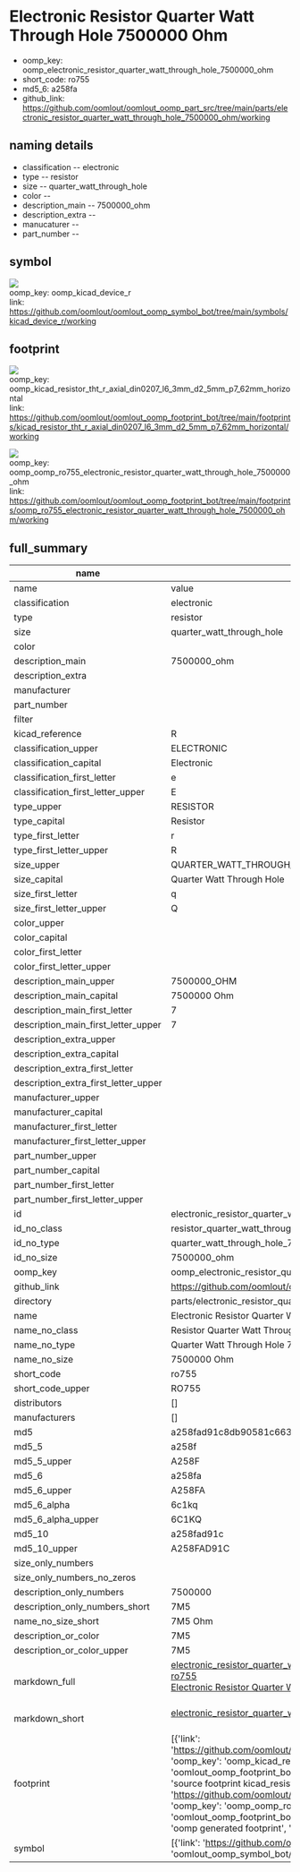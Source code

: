 # Electronic Resistor Quarter Watt Through Hole 7500000 Ohm

  
* oomp_key: oomp_electronic_resistor_quarter_watt_through_hole_7500000_ohm 
* short_code: ro755
* md5_6: a258fa  
* github_link: https://github.com/oomlout/oomlout_oomp_part_src/tree/main/parts/electronic_resistor_quarter_watt_through_hole_7500000_ohm/working  
## naming details
* classification -- electronic
* type -- resistor
* size -- quarter_watt_through_hole
* color -- 
* description_main -- 7500000_ohm
* description_extra -- 
* manucaturer -- 
* part_number -- 



## symbol

![](symbol/{index}/working/working_600.png)  
oomp_key: oomp_kicad_device_r  
link: https://github.com/oomlout/oomlout_oomp_symbol_bot/tree/main/symbols/kicad_device_r/working  

## footprint

![](footprint/{index}/working/working_600.png)  
oomp_key: oomp_kicad_resistor_tht_r_axial_din0207_l6_3mm_d2_5mm_p7_62mm_horizontal  
link: https://github.com/oomlout/oomlout_oomp_footprint_bot/tree/main/footprints/kicad_resistor_tht_r_axial_din0207_l6_3mm_d2_5mm_p7_62mm_horizontal/working  

![](footprint/{index}/working/working_600.png)  
oomp_key: oomp_oomp_ro755_electronic_resistor_quarter_watt_through_hole_7500000_ohm  
link: https://github.com/oomlout/oomlout_oomp_footprint_bot/tree/main/footprints/oomp_ro755_electronic_resistor_quarter_watt_through_hole_7500000_ohm/working  

## full_summary
| name | value | 
| --- | --- | 
| name | value | 
| classification | electronic | 
| type | resistor | 
| size | quarter_watt_through_hole | 
| color |  | 
| description_main | 7500000_ohm | 
| description_extra |  | 
| manufacturer |  | 
| part_number |  | 
| filter |  | 
| kicad_reference | R | 
| classification_upper | ELECTRONIC | 
| classification_capital | Electronic | 
| classification_first_letter | e | 
| classification_first_letter_upper | E | 
| type_upper | RESISTOR | 
| type_capital | Resistor | 
| type_first_letter | r | 
| type_first_letter_upper | R | 
| size_upper | QUARTER_WATT_THROUGH_HOLE | 
| size_capital | Quarter Watt Through Hole | 
| size_first_letter | q | 
| size_first_letter_upper | Q | 
| color_upper |  | 
| color_capital |  | 
| color_first_letter |  | 
| color_first_letter_upper |  | 
| description_main_upper | 7500000_OHM | 
| description_main_capital | 7500000 Ohm | 
| description_main_first_letter | 7 | 
| description_main_first_letter_upper | 7 | 
| description_extra_upper |  | 
| description_extra_capital |  | 
| description_extra_first_letter |  | 
| description_extra_first_letter_upper |  | 
| manufacturer_upper |  | 
| manufacturer_capital |  | 
| manufacturer_first_letter |  | 
| manufacturer_first_letter_upper |  | 
| part_number_upper |  | 
| part_number_capital |  | 
| part_number_first_letter |  | 
| part_number_first_letter_upper |  | 
| id | electronic_resistor_quarter_watt_through_hole_7500000_ohm | 
| id_no_class | resistor_quarter_watt_through_hole_7500000_ohm | 
| id_no_type | quarter_watt_through_hole_7500000_ohm | 
| id_no_size | 7500000_ohm | 
| oomp_key | oomp_electronic_resistor_quarter_watt_through_hole_7500000_ohm | 
| github_link | https://github.com/oomlout/oomlout_oomp_part_src/tree/main/parts/electronic_resistor_quarter_watt_through_hole_7500000_ohm/working | 
| directory | parts/electronic_resistor_quarter_watt_through_hole_7500000_ohm | 
| name | Electronic Resistor Quarter Watt Through Hole 7500000 Ohm | 
| name_no_class | Resistor Quarter Watt Through Hole 7500000 Ohm | 
| name_no_type | Quarter Watt Through Hole 7500000 Ohm | 
| name_no_size | 7500000 Ohm | 
| short_code | ro755 | 
| short_code_upper | RO755 | 
| distributors | [] | 
| manufacturers | [] | 
| md5 | a258fad91c8db90581c6638502cb2f42 | 
| md5_5 | a258f | 
| md5_5_upper | A258F | 
| md5_6 | a258fa | 
| md5_6_upper | A258FA | 
| md5_6_alpha | 6c1kq | 
| md5_6_alpha_upper | 6C1KQ | 
| md5_10 | a258fad91c | 
| md5_10_upper | A258FAD91C | 
| size_only_numbers |  | 
| size_only_numbers_no_zeros |  | 
| description_only_numbers | 7500000 | 
| description_only_numbers_short | 7M5 | 
| name_no_size_short | 7M5 Ohm | 
| description_or_color | 7M5 | 
| description_or_color_upper | 7M5 | 
| markdown_full | [electronic_resistor_quarter_watt_through_hole_7500000_ohm](https://github.com/oomlout/oomlout_oomp_part_src/tree/main/parts/electronic_resistor_quarter_watt_through_hole_7500000_ohm/working)<br>[ro755](https://github.com/oomlout/oomlout_oomp_part_src/tree/main/parts/electronic_resistor_quarter_watt_through_hole_7500000_ohm/working)<br>[Electronic Resistor Quarter Watt Through Hole 7500000 Ohm](https://github.com/oomlout/oomlout_oomp_part_src/tree/main/parts/electronic_resistor_quarter_watt_through_hole_7500000_ohm/working)<br><br> | 
| markdown_short | [electronic_resistor_quarter_watt_through_hole_7500000_ohm](https://github.com/oomlout/oomlout_oomp_part_src/tree/main/parts/electronic_resistor_quarter_watt_through_hole_7500000_ohm/working)<br><br> | 
| footprint | [{'link': 'https://github.com/oomlout/oomlout_oomp_footprint_bot/tree/main/foootprntss/kicad_resistor_tht_r_axial_din0207_l6_3mm_d2_5mm_p7_62mm_horizontal', 'oomp_key': 'oomp_kicad_resistor_tht_r_axial_din0207_l6_3mm_d2_5mm_p7_62mm_horizontal', 'directory': 'oomlout_oomp_footprint_bot/footprints/kicad_resistor_tht_r_axial_din0207_l6_3mm_d2_5mm_p7_62mm_horizontal//working/working.kicad_mod', 'note': 'source footprint kicad_resistor_tht_r_axial_din0207_l6_3mm_d2_5mm_p7_62mm_horizontal', 'index': 0}, {'link': 'https://github.com/oomlout/oomlout_oomp_footprint_bot/tree/main/foootprntss/oomp_ro755_electronic_resistor_quarter_watt_through_hole_7500000_ohm', 'oomp_key': 'oomp_oomp_ro755_electronic_resistor_quarter_watt_through_hole_7500000_ohm', 'directory': 'oomlout_oomp_footprint_bot/footprints/oomp_ro755_electronic_resistor_quarter_watt_through_hole_7500000_ohm//working/working.kicad_mod', 'note': 'oomp generated footprint', 'index': 1}] | 
| symbol | [{'link': 'https://github.com/oomlout/oomlout_oomp_symbol_bot/tree/main/symbols/kicad_device_r', 'oomp_key': 'oomp_kicad_device_r', 'directory': 'oomlout_oomp_symbol_bot/symbols/kicad_device_r//working/working.kicad_sym', 'index': 0}] | 
